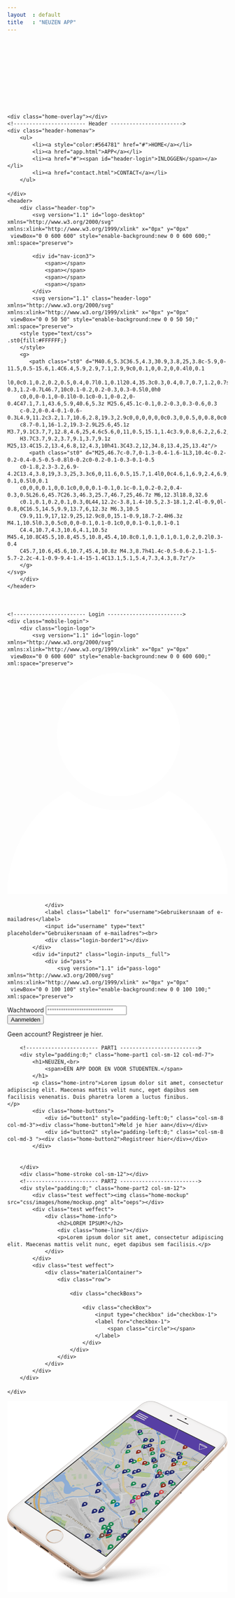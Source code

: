 ```yaml
---
layout  : default
title   : "NEUZEN APP"
---
```


<div class="container">
    <div id="preloader">
        <div class="image-loader">
            <div class="rect">
                <div class="dot d_i"></div>
                <div class="dot d_ii"></div>
            </div>
        </div>
	</div>
	<svg xmlns="http://www.w3.org/2000/svg" version="1.1">
		<defs>
			<filter id="goo">
				<feGaussianBlur in="SourceGraphic" stdDeviation="6" result="blur" />
				<feColorMatrix in="blur" mode="matrix" values="1 0 0 0 0  0 1 0 0 0  0 0 1 0 0  0 0 0 15 -5" result="goo" />
				<feBlend in="SourceGraphic" in2="goo" />
			</filter>
		</defs>
	</svg>
    
    <div class="home-overlay"></div>
    <!----------------------- Header ----------------------->
    <div class="header-homenav">
        <ul>
            <li><a style="color:#564781" href="#">HOME</a></li>
            <li><a href="app.html">APP</a></li>
            <li><a href="#"><span id="header-login">INLOGGEN</span></a></li>
            <li><a href="contact.html">CONTACT</a></li>
        </ul>
    
    </div>
    <header>
        <div class="header-top">
            <svg version="1.1" id="logo-desktop" xmlns="http://www.w3.org/2000/svg" xmlns:xlink="http://www.w3.org/1999/xlink" x="0px" y="0px"
	 viewBox="0 0 600 600" style="enable-background:new 0 0 600 600;" xml:space="preserve">
<style type="text/css">
	.st0{fill:#FFFFFF;}
</style>
<g id="Tekst">
	<g>
		<path class="st0" d="M103,494.8c0,6.1,1.4,13.2,2,19.2h-0.3l-4.7-11.1L89.1,481H76v49h12v-14.5c0-6.1-0.9-13.5-1.5-18.5h0.3
			l4.7,11l10.9,22H116v-49h-13V494.8z"/>
		<polygon class="st0" points="163,530 195,530 195,519 176,519 176,510 192,510 192,499 176,499 176,491 195,491 195,481 163,481 
					"/>
		<path class="st0" d="M269,507.5c0,8.8-2.4,12-7.6,12c-5.1,0-7.4-3.2-7.4-12V481h-13v25c0,16.8,6.9,24.7,20.7,24.7
			S282,522.8,282,506v-25h-13V507.5z"/>
		<polygon class="st0" points="327,491 345.6,491 326,521.8 326,530 362,530 362,519 341.5,519 362,488.4 362,481 327,481 		"/>
		<polygon class="st0" points="406,530 438,530 438,519 419,519 419,510 435,510 435,499 419,499 419,491 438,491 438,481 406,481 
					"/>
		<path class="st0" d="M512,481v13.8c0,6.1,0.9,13.2,1.5,19.2h-0.3l-4.7-11.1L497.6,481H484v49h13v-14.5c0-6.1-1.4-13.5-2-18.5h0.3
			l4.7,11l10.9,22H524v-49H512z"/>
		<path class="st0" d="M506.8,62.5c0.1-0.2,0.2-0.5,0.2-0.7c0.1-0.2,0.2-0.4,0.2-0.5l0.5-1.4c0-0.1,0-0.1,0.1-0.2
			c0.4-1.5,0.5-3.5,0.5-4.6c0-15.8-21.2-28.6-63.1-38C406.6,8.4,355.1,3.6,300,3.6c-55.5,0-107.1,4.7-145.2,13.3
			C112.9,26.3,91.7,39,91.7,54.7c0,1.4,0.2,2.8,0.6,4.3l0.3,1c0,0.1,0,0.1,0,0.2l0.1,0.2c0.9,2.5,2.3,5.1,4,7.1l0.4,0.5l188.7,326.8
			c3,5.2,8.3,8.2,14.3,8.2c6,0,11.3-3.1,14.3-8.2L503.8,67.4C505,65.8,506,64.4,506.8,62.5z M302.2,387.8c-0.5,0.8-1.3,1.3-2.2,1.3
			c-0.9,0-1.7-0.5-2.2-1.3L121.7,82.9c34.5,13.7,97.9,22.3,170.4,22.9l3.8,0c2.8,0,5.6,0,8.4,0l3.9,0c1.1,0,2.1,0,3.1,0l0.3,0
			c70.5-0.9,132.6-9.6,166.8-23.1L302.2,387.8z M300,95.3c-76.4,0-147.1-9.9-178.6-24.3h357.3C447.1,85.4,376.4,95.3,300,95.3z
			 M105.7,57c0.6-4.9,12.5-15.1,53.7-24.6c38.4-8.8,88.4-13.7,140.6-13.7c53.3,0,102.8,4.4,139.4,12.3c39.1,8.5,54.2,20.2,54.9,26
			H105.7z"/>
	</g>
</g>
<g id="logo">
</g>
</svg>


        
            <div id="nav-icon3">
                <span></span>
                <span></span>
                <span></span>
                <span></span>
            </div>
            <svg version="1.1" class="header-logo" xmlns="http://www.w3.org/2000/svg" xmlns:xlink="http://www.w3.org/1999/xlink" x="0px" y="0px"
	 viewBox="0 0 50 50" style="enable-background:new 0 0 50 50;" xml:space="preserve">
        <style type="text/css">
	.st0{fill:#FFFFFF;}
        </style>
        <g>
	       <path class="st0" d="M40.6,5.3C36.5,4.3,30.9,3.8,25,3.8c-5.9,0-11.5,0.5-15.6,1.4C6.4,5.9,2.9,7.1,2.9,9c0,0.1,0,0.2,0,0.4l0,0.1
		l0,0c0.1,0.2,0.2,0.5,0.4,0.7l0.1,0.1l20.4,35.3c0.3,0.4,0.7,0.7,1.2,0.7s1-0.3,1.2-0.7L46.7,10c0.1-0.2,0.2-0.3,0.3-0.5l0,0h0
		c0,0,0-0.1,0-0.1l0-0.1c0-0.1,0-0.2,0-0.4C47.1,7.1,43.6,5.9,40.6,5.3z M25.6,45.1c-0.1,0.2-0.3,0.3-0.6,0.3
		c-0.2,0-0.4-0.1-0.6-0.3L4.9,11.2c3.2,1.7,10.6,2.8,19.3,2.9c0,0,0,0,0,0c0.3,0,0.5,0,0.8,0c0.3,0,0.5,0,0.8,0c0,0,0,0,0.1,0
		c8.7-0.1,16-1.2,19.3-2.9L25.6,45.1z M3.7,9.1C3.7,7,12.8,4.6,25,4.6c5.6,0,11,0.5,15.1,1.4c3.9,0.8,6.2,2,6.2,3.1c0,0,0,0.1,0,0.2
		H3.7C3.7,9.2,3.7,9.1,3.7,9.1z M25,13.4C15.2,13.4,6.8,12,4.3,10h41.3C43.2,12,34.8,13.4,25,13.4z"/>
	       <path class="st0" d="M25,46.7c-0.7,0-1.3-0.4-1.6-1L3,10.4c-0.2-0.2-0.4-0.5-0.5-0.8l0-0.2c0-0.2-0.1-0.3-0.1-0.5
		c0-1.8,2.3-3.2,6.9-4.2C13.4,3.8,19,3.3,25,3.3c6,0,11.6,0.5,15.7,1.4l0,0c4.6,1,6.9,2.4,6.9,4.2c0,0.2,0,0.3-0.1,0.5l0,0.1
		c0,0,0,0.1,0,0.1c0,0,0,0.1-0.1,0.1c-0.1,0.2-0.2,0.4-0.3,0.5L26.6,45.7C26.3,46.3,25.7,46.7,25,46.7z M6,12.3l18.8,32.6
		c0.1,0.1,0.2,0.1,0.3,0L44,12.2c-3.8,1.4-10.5,2.3-18.1,2.4l-0.9,0l-0.8,0C16.5,14.5,9.9,13.7,6,12.3z M6.3,10.5
		C9.9,11.9,17,12.9,25,12.9c8,0,15.1-0.9,18.7-2.4H6.3z M4.1,10.5l0.3,0.5c0,0,0-0.1,0.1-0.1c0,0,0.1-0.1,0.1-0.1
		C4.4,10.7,4.3,10.6,4.1,10.5z M45.4,10.8C45.5,10.8,45.5,10.8,45.4,10.8c0.1,0.1,0.1,0.1,0.2,0.2l0.3-0.4
		C45.7,10.6,45.6,10.7,45.4,10.8z M4.3,8.7h41.4c-0.5-0.6-2.1-1.5-5.7-2.2c-4.1-0.9-9.4-1.4-15-1.4C13.1,5.1,5.4,7.3,4.3,8.7z"/>
        </g>
    </svg>
        </div>
    </header>
    
    
    
    <!----------------------- Login ------------------------>
    <div class="mobile-login">
        <div class="login-logo">
            <svg version="1.1" id="login-logo" xmlns="http://www.w3.org/2000/svg" xmlns:xlink="http://www.w3.org/1999/xlink" x="0px" y="0px"
	 viewBox="0 0 600 600" style="enable-background:new 0 0 600 600;" xml:space="preserve">
<style type="text/css">
	.st0{fill:#FFFFFF;}
</style>
<g>
	<g>
		<path class="st0" d="M590.6,96l-3.3-0.5l1.4-0.5H11.4l1.4,0.5l-3.3,1.4c-2.1-2.5-3.5-5.5-4.4-8l-0.4-1.5l0,0
			c-0.4-1.4-0.5-2.8-0.5-4.2c0-37.3,130-66.6,295.9-66.6s295.9,29.2,295.9,66.5c0,1.4-0.2,2.7-0.5,4.1l0,0l-0.4,1.3
			C594.1,91,592.6,93.5,590.6,96z M8.9,90h582.1c0.5-1,0.7-4.2,0.7-5.5c0-33.8-133.6-63.1-291.8-63.1S8.2,51,8.2,84.9
			C8.2,86.2,8.5,89,8.9,90z"/>
		<path class="st0" d="M8.6,100.4l-1.5-1.9c-2.1-2.5-3.8-5.7-4.9-8.8l-0.1-0.2l-0.4-1.5c-0.4-1.6-0.6-3.3-0.6-4.9
			C1.1,58.1,49,42,89.2,33C144.7,20.5,219.6,13.6,300,13.6c80.5,0,155.3,6.9,210.8,19.3c40.2,9,88.1,25.1,88.1,50.2
			c0,1.6-0.2,3.2-0.6,4.8l-0.4,1c-0.2,0.5-0.4,1.1-0.6,1.1h0.1l-0.1,0.5c-1,2.4-2.5,4.9-4.3,7.2l-1.3,1.7l-8.4-2.4H15.7L8.6,100.4z
			 M11.4,88h577.2c0.1-2,0.2-2.4,0.2-3c0-14.4-31.5-30.1-84.2-41.6C448.7,31.3,376.1,24.5,300,24.5c-165.3,0-288.8,32.4-288.8,60.9
			C11.2,85.9,11.3,86,11.4,88z"/>
	</g>
	<g>
		<path class="st0" d="M300,584C300,584,300,584,300,584c-5.8,0-10.9-3.3-13.8-8.3L9.2,95.9l3.3-2.4c25,30.2,145.9,52.1,287.4,52.1
			c141.6,0,262.4-22,287.4-52.2l3.3,2.3l-277,480C310.9,580.7,305.8,584,300,584z M18.9,104.3l270.8,469c2.1,3.7,6,5.9,10.3,5.9l0,0
			c4.3,0,8.1-2.2,10.3-5.9l270.8-469C542.2,131,429.5,149.6,300,149.6C170.5,149.6,57.8,131,18.9,104.3z"/>
		<path class="st0" d="M300,586.4c-6.9,0-13-3.5-16.4-9.5L5.2,94.8l7.9-5.5l1.8,2.1C39.4,121,159.3,142.5,300,142.5
			c140.7,0,260.6-21.5,285.1-51.1l1.8-2.1l7.9,5.5l-1.4,2.4l-277,479.7C313,582.9,306.9,586.4,300,586.4z M27.3,112.8l265.1,459.1
			c1.6,2.8,4.5,4.4,7.7,4.4c3.2,0,6.1-1.7,7.7-4.4l265.1-459.1C526,136.8,419.6,152.6,300,152.6C180.3,152.6,74,136.8,27.3,112.8z"
			/>
	</g>
	<g>
		<path class="st0" d="M300,149.6c-142.7,0-264.9-21.1-290.6-52.2L5.2,90h590.1l-4.6,7.1C564.9,128.5,442.7,149.6,300,149.6z
			 M11.4,95l1.4,0.5c24.8,29.9,145.7,50.9,287.2,50.9c141.6,0,262.4-20.5,287.4-50.8l1.2-0.7H11.4z"/>
		<path class="st0" d="M300,152.6C153.5,152.6,34.5,130.4,8.5,99l-0.3-0.5L3.1,88h595l-5.8,11C566.2,130.6,446.5,152.6,300,152.6z
			 M18.9,97c31,27,146.4,46.3,281.1,46.3c135,0,250.5-19.3,281.4-46.3H18.9z"/>
	</g>
</g>
</svg>
        </div>
        <div class="login-inputs">
            <div id="input1" class="login-inputs__full">
                <div id="user">
                    <svg version="1.1" id="user-logo" xmlns="http://www.w3.org/2000/svg" xmlns:xlink="http://www.w3.org/1999/xlink" x="0px" y="0px"
	 viewBox="0 0 100 100" style="enable-background:new 0 0 100 100;" xml:space="preserve">
<style type="text/css">
	.st0{fill:#FFFFFF;}
</style>
<g>
	<path class="st0" d="M0,100c0-4.9,0.6-9.7,2-14.4c4-13.8,12.1-24.5,24.7-31.7c0.7-0.4,1.2-0.3,1.8,0.2c5.3,4.5,11.4,7.2,18.4,7.9
		c9.8,1,18.4-1.8,25.9-8.1c0.2-0.1,0.4-0.3,0.6-0.5c9.2,5,16.2,12.1,21.1,21.2c4.3,7.9,6.4,16.3,6.4,25.4C67.2,100,33.7,100,0,100z"
		/>
	<path class="st0" d="M50.5,0c15.4,0,27.9,12.5,28,27.8c0,15.7-12.5,28.3-28.4,28.1c-15.5-0.1-27.6-12.9-27.6-27.8
		C22.5,12.4,34.8,0,50.5,0z"/>
</g>
</svg>

                </div>
                <label class="label1" for="username">Gebruikersnaam of e-mailadres</label>
                <input id="username" type="text" placeholder="Gebruikersnaam of e-mailadres"><br>
                <div class="login-border1"></div>
            </div>
            <div id="input2" class="login-inputs__full">
                <div id="pass">
                    <svg version="1.1" id="pass-logo" xmlns="http://www.w3.org/2000/svg" xmlns:xlink="http://www.w3.org/1999/xlink" x="0px" y="0px"
	 viewBox="0 0 100 100" style="enable-background:new 0 0 100 100;" xml:space="preserve">
<style type="text/css">
	.st0{fill:#FFFFFF;}
</style>
<g>
	<path class="st0" d="M84.7,100c-23.2,0-46.3,0-69.5,0c-0.1-0.1-0.2-0.2-0.3-0.2c-4.1-1.1-6.5-4.2-6.5-8.4c0-13.7,0-27.4,0-41.2
		c0-0.6,0-1.1,0.1-1.7c0.8-4.2,4.1-7,8.5-7c1.3,0,2.6,0,3.9,0c0-4.1,0-8,0-11.9c0-2.8,0.3-5.6,1-8.3C25.4,8.5,37.6-1.2,52.8,0.1
		c6.3,0.6,11.9,3,16.6,7.3c5.8,5.3,9.2,11.9,9.6,19.8c0.2,4.4,0.1,8.8,0.2,13.3c0,0.4,0,0.8,0,1.2c1.5,0,2.9,0,4.2,0
		c3.7,0,7,2.6,7.9,6.2c0.2,0.8,0.3,1.7,0.3,2.6c0,13.6,0,27.2,0,40.8c0,3.8-1.9,6.8-5.2,8.2C85.9,99.6,85.3,99.8,84.7,100z
		 M66.6,41.6c0-3.1,0-6,0-9c0-2,0-4.1-0.2-6.1c-1-7.4-7.7-13.6-15.2-14c-9.9-0.5-17.8,7-17.8,16.9c0,3.7,0,7.4,0,11.1
		c0,0.3,0,0.7,0,1C44.5,41.6,55.5,41.6,66.6,41.6z"/>
</g>
</svg>
                </div>
                <label class="label2" for="username">Wachtwoord</label>
                <input id="password" type="password" placeholder="*****************************"><br>
                <div class="login-border2"></div>
            </div>
        </div>
        <div class="login-buttonwrapper">
            <div id="button3" style="padding-left:0;" class="grid__column-12"><input type="submit" value="Aanmelden" class="login-button"></input></div>
        </div>
        <div class="login-register">
            <p>Geen account? <span>Registreer je hier.</span></p>
        </div>
        <div class="login-stroke"></div>
    </div>
    <!----------------------- Body ------------------------->
    <div id="mobile-height" class="col-sm-12">
        
        <!----------------------- PART1 ------------------------->
        <div style="padding:0;" class="home-part1 col-sm-12 col-md-7">
            <h1>NEUZEN,<br> 
                <span>EEN APP DOOR EN VOOR STUDENTEN.</span>
            </h1>
            <p class="home-intro">Lorem ipsum dolor sit amet, consectetur adipiscing elit. Maecenas mattis velit nunc, eget dapibus sem facilisis venenatis. Duis pharetra lorem a luctus finibus.         </p>
            <div class="home-buttons">
                <div id="button1" style="padding-left:0;" class="col-sm-8 col-md-3"><div class="home-button1">Meld je hier aan</div></div>
                <div id="button2" style="padding-left:0;" class="col-sm-8 col-md-3 "><div class="home-button2">Registreer hier</div></div>
            </div>

            
        </div>
        <div class="home-stroke col-sm-12"></div>
        <!----------------------- PART2 ------------------------->
        <div style="padding:0;" class="home-part2 col-sm-12">
            <div class="test weffect"><img class="home-mockup" src="css/images/home/mockup.png" alt="oeps"></div>
            <div class="test weffect">
                <div class="home-info">
                    <h2>LOREM IPSUM?</h2>
                    <div class="home-line"></div>
                    <p>Lorem ipsum dolor sit amet, consectetur adipiscing elit. Maecenas mattis velit nunc, eget dapibus sem facilisis.</p>
                </div>
            </div>
            <div class="test weffect">
                <div class="materialContainer">
                    <div class="row">

                        <div class="checkBoxs">

                            <div class="checkBox">
                                <input type="checkbox" id="checkbox-1">
                                <label for="checkbox-1">
                                    <span class="circle"></span>
                                </label>
                            </div>
                        </div>
                    </div>
                </div>
            </div>
        </div>
        
    </div>
    
</div>

<div class="mockup-box">
        <img class="mockup2" src="css/images/home/mockup2.png" alt="mockup">
</div>
    
    
